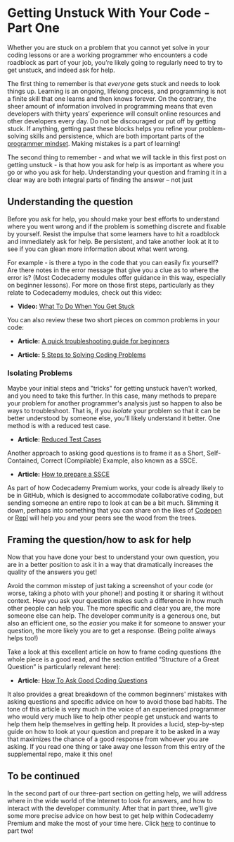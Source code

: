 # Getting Unstuck With Your Code - Part One

Whether you are stuck on a problem that you cannot yet solve in your coding lessons or are a working programmer who encounters a code roadblock as part of your job, you’re likely going to regularly need to try to get unstuck, and indeed ask for help.
 
The first thing to remember is that *everyone* gets stuck and needs to look things up. Learning is an ongoing, lifelong process, and programming is not a finite skill that one learns and then knows forever. On the contrary, the sheer amount of information involved in programming means that even developers with thirty years’ experience will consult online resources and other developers every day. Do not be discouraged or put off by getting stuck. If anything, getting past these blocks helps you refine your problem-solving skills and persistence, which are both important parts of the [programmer mindset](https://github.com/codecademy-coaches/premium-supplemental-repo/blob/master/general-advice/04-thinking-like-a-programmer.md). Making mistakes is a part of learning! 
 
The second thing to remember - and what we will tackle in this first post on getting unstuck - is that how you ask for help is as important as where you go or who you ask for help. Understanding your question and framing it in a clear way are both integral parts of finding the answer – not just 
 
## Understanding the question
Before you ask for help, you should make your best efforts to understand where you went wrong and if the problem is something discrete and fixable by yourself. Resist the impulse that some learners have to hit a roadblock and immediately ask for help. Be persistent, and take another look at it to see if you can glean more information about what went wrong.
 
For example - is there a typo in the code that you can easily fix yourself? Are there notes in the error message that give you a clue as to where the error is? (Most Codecademy modules offer guidance in this way, especially on beginner lessons). For more on those first steps, particularly as they relate to Codecademy modules, check out this video:
 
* **Video:** [What To Do When You Get Stuck](https://youtu.be/h01U6uDhNk4)
 
You can also review these two short pieces on common problems in your code:
 
* **Article:** [A quick troubleshooting guide for beginners](https://www.reddit.com/r/learnprogramming/wiki/qtsgfb) 
 
* **Article:** [5 Steps to Solving Coding Problems](https://medium.com/learn-love-code/stuck-on-a-coding-problem-here-are-5-steps-to-solve-it-8be04c4b4f19)

### Isolating Problems

Maybe your initial steps and "tricks" for getting unstuck haven't worked, and you need to take this further. In this case, many methods to prepare your problem for another programmer's analysis just so happen to also be ways to troubleshoot.  That is, if you _isolate_ your problem so that it can be better understood by someone else, you'll likely understand it better.  One method is with a reduced test case.

* **Article:** [Reduced Test Cases](https://css-tricks.com/reduced-test-cases/)

Another approach to asking good questions is to frame it as a Short, Self-Contained, Correct (Compilable) Example, also known as a SSCE.
 
* **Article:** [How to prepare a SSCE](http://sscce.org/)

As part of how Codecademy Premium works, your code is already likely to be in GitHub, which is designed to accommodate collaborative coding, but sending someone an entire repo to look at can be a bit much.  Slimming it down, perhaps into something that you can share on the likes of [Codepen](https://codepen.io/) or [Repl](https://repl.it/) will help you and your peers see the wood from the trees.
 
## Framing the question/how to ask for help
Now that you have done your best to understand your own question, you are in a better position to ask it in a way that dramatically increases the quality of the answers you get! 
 
Avoid the common misstep of just taking a screenshot of your code (or worse, taking a photo with your phone!) and posting it or sharing it without context. How you ask your question makes such a difference in how much other people can help you. The more specific and clear you are, the more someone else can help. The developer community is a generous one, but also an efficient one, so the *easier* you make it for someone to answer your question, the more likely you are to get a response. (Being polite always helps too!)

Take a look at this excellent article on how to frame coding questions (the whole piece is a good read, and the section entitled “Structure of a Great Question” is particularly relevant here):
 
* **Article:** [How To Ask Good Coding Questions](https://zellwk.com/blog/asking-questions/)
 
It also provides a great breakdown of the common beginners' mistakes with asking questions and specific advice on how to avoid those bad habits. The tone of this article is very much in the voice of an experienced programmer who would very much like to help other people get unstuck and wants to help them help themselves in getting help. It provides a lucid, step-by-step guide on how to look at your question and prepare it to be asked in a way that maximizes the chance of a good response from whoever you are asking. If you read one thing or take away one lesson from this entry of the supplemental repo, make it this one!
 
## To be continued
In the second part of our three-part section on getting help, we will address where in the wide world of the Internet to look for answers, and how to interact with the developer community. After that in part three, we'll give some more precise advice on how best to get help within Codecademy Premium and make the most of your time here. Click [here](https://github.com/codecademy-coaches/premium-supplemental-repo/blob/master/general-advice/06-getting-unstuck-part-two.md) to continue to part two!
